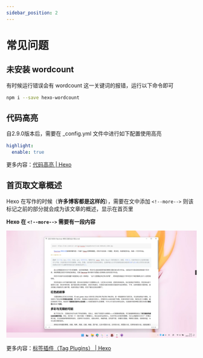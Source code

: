 ```yaml
---
sidebar_position: 2
---
```


# 常见问题

## 未安装 wordcount

有时候运行错误会有 wordcount 这一关键词的报错，运行以下命令即可

```sh
npm i --save hexo-wordcount
```

## 代码高亮

自2.9.0版本后，需要在 _config.yml 文件中进行如下配置使用高亮

```yaml
highlight:
  enable: true
```

更多内容：[代码高亮 | Hexo](https://hexo.io/zh-cn/docs/syntax-highlight#Highlight-js)

## 首页取文章概述

Hexo 在写作的时候（**许多博客都是这样的**），需要在文中添加 `<!--more-->` 则该标记之前的部分就会成为该文章的概述，显示在首页里

**Hexo 在 `<!--more-->` 需要有一段内容**

![image-20210721115403445](faq/image-20210721115403445.png)

更多内容：[标签插件（Tag Plugins） | Hexo](https://hexo.io/zh-cn/docs/tag-plugins#文章摘要和截断)

